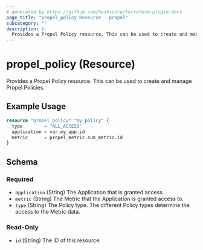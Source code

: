 ```yaml
---
# generated by https://github.com/hashicorp/terraform-plugin-docs
page_title: "propel_policy Resource - propel"
subcategory: ""
description: |-
  Provides a Propel Policy resource. This can be used to create and manage Propel Policies.
---
```


# propel_policy (Resource)

Provides a Propel Policy resource. This can be used to create and manage Propel Policies.

## Example Usage

```terraform
resource "propel_policy" "my_policy" {
  type        = "ALL_ACCESS"
  application = var.my_app.id
  metric      = propel_metric.sum_metric.id
}
```

<!-- schema generated by tfplugindocs -->
## Schema

### Required

- `application` (String) The Application that is granted access.
- `metric` (String) The Metric that the Application is granted access to.
- `type` (String) The Policy type. The different Policy types determine the access to the Metric data.

### Read-Only

- `id` (String) The ID of this resource.


